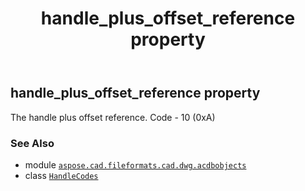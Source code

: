 ﻿---
title: handle_plus_offset_reference property
second_title: Aspose.CAD for Python via .NET API References
description: 
type: docs
weight: 50
url: /aspose.cad.fileformats.cad.dwg.acdbobjects/handlecodes/handle_plus_offset_reference/
is_root: false
---

## handle_plus_offset_reference property


The handle plus offset reference. Code - 10 (0xA)

### See Also
* module [`aspose.cad.fileformats.cad.dwg.acdbobjects`](../../)
* class [`HandleCodes`](/cad/python-net/aspose.cad.fileformats.cad.dwg.acdbobjects/handlecodes)
